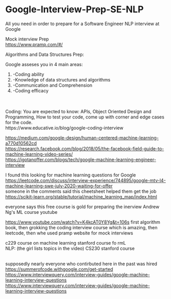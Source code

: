 # Google-Interview-Prep-SE-NLP
All you need in order to prepare for a Software Engineer NLP interview at Google

Mock interview Prep<br>
https://www.pramp.com/#/<br>

Algorithms and Data Structures Prep:

Google asseses you in 4 main areas:
<ol>
<li>-Coding ability </li>
<li>-Knowledge of data structures and algorithms </li>
<li>-Communication and Comprehension </li>
<li>-Coding efficacy</li>
</ol>
<br><br>
Coding: You are expected to know: APIs, Object Oriented Design and Programming, How to test your code, come up with corner and edge cases for the code.
<br>
https://www.educative.io/blog/google-coding-interview

https://medium.com/google-design/human-centered-machine-learning-a770d10562cd <br>
https://research.facebook.com/blog/2018/05/the-facebook-field-guide-to-machine-learning-video-series/ <br>
https://igotanoffer.com/blogs/tech/google-machine-learning-engineer-interview <br>

I found this looking for machine learning questions for Google<br>
https://leetcode.com/discuss/interview-experience/744895/google-mtv-l4-machine-learning-swe-july-2020-waiting-for-offer <br>
someone in the comments said this cheetsheet helped them get the job https://scikit-learn.org/stable/tutorial/machine_learning_map/index.html <br>

everyone says this free course is gold for preparing the inerview Andrew Ng's ML course youtube <br>

https://www.youtube.com/watch?v=K4kcAT0Y8Yg&t=106s first algorithm book, then grokking the coding interview course which is amazing, then leetcode, then whe used pramp website for mock interviews<br>

c229 course on machine learning stanford course fo rmL <br>
NLP: (the girl lists topics in the video) CS230 stanford course<br><br>

supposedly nearly everyone who contirbuted here in the past was hired https://summerofcode.withgoogle.com/get-started<br>
https://www.interviewquery.com/interview-guides/google-machine-learning-interview-questions <br>
https://www.interviewquery.com/interview-guides/google-machine-learning-interview-questions<br>
